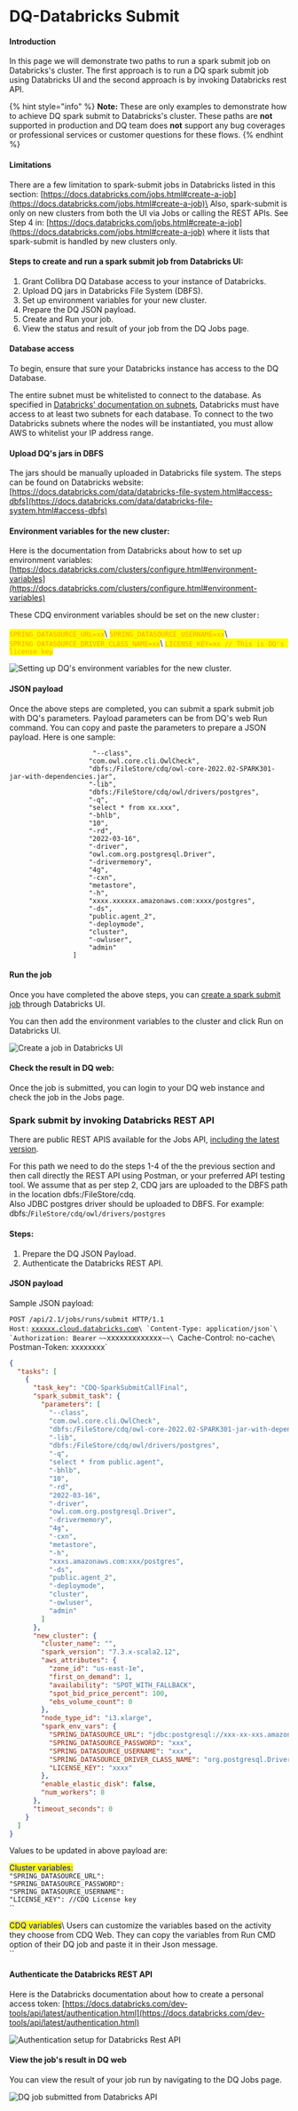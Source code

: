 # DQ-Databricks Submit

#### Introduction

In this page we will demonstrate two paths to run a spark submit job on Databricks's cluster. The first approach is to run a DQ spark submit job using Databricks UI and the second approach is by invoking Databricks rest API.

{% hint style="info" %}
**Note:** These are only examples to demonstrate how to achieve DQ spark submit to Databricks's cluster. These paths are **not** supported in production and DQ team does **not** support any bug coverages or professional services or customer questions for these flows.&#x20;
{% endhint %}

#### Limitations

There are a few limitation to spark-submit jobs in Databricks listed in this section: [https://docs.databricks.com/jobs.html#create-a-job](https://docs.databricks.com/jobs.html#create-a-job)\
Also, spark-submit is only on new clusters from both the UI via Jobs or calling the REST APIs. See Step 4 in: [https://docs.databricks.com/jobs.html#create-a-job](https://docs.databricks.com/jobs.html#create-a-job) where it lists that spark-submit is handled by new clusters only.

#### Steps to create and run a spark submit job from Databricks UI:

1. Grant Collibra DQ Database access to your instance of Databricks.
2. Upload DQ jars in Databricks File System (DBFS).
3. Set up environment variables for your new cluster.
4. Prepare the DQ JSON payload.
5. Create and Run your job.
6. View the status and result of your job from the DQ Jobs page.

#### Database access

To begin, ensure that sure your Databricks instance has access to the DQ Database.&#x20;

The entire subnet must be whitelisted to connect to the database. As specified in [Databricks' documentation on subnets](https://docs.databricks.com/administration-guide/cloud-configurations/aws/customer-managed-vpc.html#subnets), Databricks must have access to at least two subnets for each database. To connect to the two Databricks subnets where the nodes will be instantiated, you must allow AWS to whitelist your IP address range.&#x20;

#### Upload DQ's jars in DBFS

The jars should be manually uploaded in Databricks file system. The steps can be found on Databricks website: [https://docs.databricks.com/data/databricks-file-system.html#access-dbfs](https://docs.databricks.com/data/databricks-file-system.html#access-dbfs)

#### Environment variables for the new cluster:

Here is the documentation from Databricks about how to set up environment variables: [https://docs.databricks.com/clusters/configure.html#environment-variables](https://docs.databricks.com/clusters/configure.html#environment-variables)

These CDQ environment variables should be set on the new cluster`:` \
\
<mark style="color:orange;">`SPRING_DATASOURCE_URL=xx`</mark>\ <mark style="color:orange;">`SPRING_DATASOURCE_USERNAME=xx`</mark>\ <mark style="color:orange;">`SPRING_DATASOURCE_DRIVER_CLASS_NAME=xx`</mark>\ <mark style="color:orange;">`LICENSE_KEY=xx // This is DQ's license key`</mark>

![Setting up DQ's environment variables for the new cluster.](<../../../.gitbook/assets/configure-new-cluster (1).png>)

#### JSON payload&#x20;

Once the above steps are completed, you can submit a spark submit job with DQ's parameters. Payload parameters can be from DQ's web Run command. You can copy and paste the parameters to prepare a JSON payload. Here is one sample:&#x20;

```
                     "--class",
                    "com.owl.core.cli.OwlCheck",
                    "dbfs:/FileStore/cdq/owl-core-2022.02-SPARK301-jar-with-dependencies.jar",
                    "-lib",
                    "dbfs:/FileStore/cdq/owl/drivers/postgres",
                    "-q",
                    "select * from xx.xxx",
                    "-bhlb",
                    "10",
                    "-rd",
                    "2022-03-16",
                    "-driver",
                    "owl.com.org.postgresql.Driver",
                    "-drivermemory",
                    "4g",
                    "-cxn",
                    "metastore",
                    "-h",
                    "xxxx.xxxxxx.amazonaws.com:xxxx/postgres",
                    "-ds",
                    "public.agent_2",
                    "-deploymode",
                    "cluster",
                    "-owluser",
                    "admin"
                ]
```

#### Run the job

Once you have completed the above steps, you can [create a spark submit job](https://docs.databricks.com/jobs.html) through Databricks UI.&#x20;

You can then add the environment variables to the cluster and click Run on Databricks UI.

![Create a job in Databricks UI](../../../.gitbook/assets/create-job-spark-submit.png)

#### Check the result in DQ web:

Once the job is submitted, you can login to your DQ web instance and check the job in the Jobs page.&#x20;

### Spark submit by invoking Databricks REST API

There are public REST APIS available for the Jobs API, [including the latest version](https://docs.databricks.com/dev-tools/api/latest/jobs.html).

For this path we need to do the steps 1-4 of the the previous section and then call directly the REST API using Postman, or your preferred API testing tool. We assume that as per step 2, CDQ jars are uploaded to the DBFS path in the location dbfs:/FileStore/cdq.\
Also JDBC postgres driver should be uploaded to DBFS. For example:  dbfs:/`FileStore/cdq/owl/drivers/postgres`

#### Steps:

1. Prepare the DQ JSON Payload.
2. Authenticate the Databricks REST API.

#### JSON payload&#x20;

Sample JSON payload:&#x20;

`POST /api/2.1/jobs/runs/submit HTTP/1.1`\
`Host:` [`xxxxxx.cloud.databricks.com`](http://dbc-9a4426da-9755.cloud.databricks.com/)``\
`Content-Type: application/json`\
`Authorization: Bearer`` `~~`xxxxxxxxxxxxx`~~\
`Cache-Control: no-cache`\
`Postman-Token: xxxxxxxx`



```json
{
  "tasks": [
    {
      "task_key": "CDQ-SparkSubmitCallFinal",
      "spark_submit_task": {
        "parameters": [
          "--class",
          "com.owl.core.cli.OwlCheck",
          "dbfs:/FileStore/cdq/owl-core-2022.02-SPARK301-jar-with-dependencies.jar",
          "-lib",
          "dbfs:/FileStore/cdq/owl/drivers/postgres",
          "-q",
          "select * from public.agent",
          "-bhlb",
          "10",
          "-rd",
          "2022-03-16",
          "-driver",
          "owl.com.org.postgresql.Driver",
          "-drivermemory",
          "4g",
          "-cxn",
          "metastore",
          "-h",
          "xxxs.amazonaws.com:xxx/postgres",
          "-ds",
          "public.agent_2",
          "-deploymode",
          "cluster",
          "-owluser",
          "admin"
        ]
      },
      "new_cluster": {
        "cluster_name": "",
        "spark_version": "7.3.x-scala2.12",
        "aws_attributes": {
          "zone_id": "us-east-1e",
          "first_on_demand": 1,
          "availability": "SPOT_WITH_FALLBACK",
          "spot_bid_price_percent": 100,
          "ebs_volume_count": 0
        },
        "node_type_id": "i3.xlarge",
        "spark_env_vars": {
          "SPRING_DATASOURCE_URL": "jdbc:postgresql://xxx-xx-xxs.amazonaws.com:xx/postgres",
          "SPRING_DATASOURCE_PASSWORD": "xxx",
          "SPRING_DATASOURCE_USERNAME": "xxx",
          "SPRING_DATASOURCE_DRIVER_CLASS_NAME": "org.postgresql.Driver",
          "LICENSE_KEY": "xxxx"
        },
        "enable_elastic_disk": false,
        "num_workers": 8
      },
      "timeout_seconds": 0
    }
  ]
}
```

Values to be updated in above payload are:

<mark style="color:blue;">Cluster variables:</mark> \
`"SPRING_DATASOURCE_URL":` \
`"SPRING_DATASOURCE_PASSWORD":`\
`"SPRING_DATASOURCE_USERNAME":`\
`"LICENSE_KEY": //CDQ License key`\
``

<mark style="color:blue;">CDQ variables</mark>\ <mark style="color:blue;"></mark>Users can customize the variables based on the activity they choose from CDQ Web. They can copy the variables from Run CMD option of their DQ job and paste it in their Json message.\
``

#### Authenticate the Databricks REST API

Here is the Databricks documentation about how to create a personal access token: [https://docs.databricks.com/dev-tools/api/latest/authentication.html](https://docs.databricks.com/dev-tools/api/latest/authentication.html)

![Authentication setup for Databricks Rest API](../../../.gitbook/assets/authentication-setup-databricks.png)

#### View the job's result in DQ web

You can view the result of your job run by navigating to the DQ Jobs page.

![DQ job submitted from Databricks API](../../../.gitbook/assets/job-submit-success-databricks.png)
